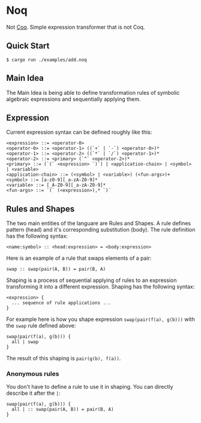 # Noq

Not [Coq](https://coq.inria.fr/). Simple expression transformer that is not Coq.

## Quick Start

```console
$ cargo run ./examples/add.noq
```

## Main Idea

The Main Idea is being able to define transformation rules of symbolic algebraic expressions and sequentially applying them.

## Expression

Current expression syntax can be defined roughly like this:

```
<expression> ::= <operator-0>
<operator-0> ::= <operator-1> ((`+` | `-`) <operator-0>)*
<operator-1> ::= <operator-2> ((`*` | `/`) <operator-1>)*
<operator-2> ::= <primary> (`^` <operator-2>)*
<primary> ::= (`(` <expression> `)`) | <application-chain> | <symbol> | <variable>
<application-chain> ::= (<symbol> | <variable>) (<fun-args>)+
<symbol> ::= [a-z0-9][_a-zA-Z0-9]*
<variable> ::= [_A-Z0-9][_a-zA-Z0-9]*
<fun-args> ::= `(` (<expression>),* `)`
```

## Rules and Shapes

The two main entities of the languare are Rules and Shapes. A rule defines pattern (head) and it's corresponding substitution (body). The rule definition has the following syntax:

```
<name:symbol> :: <head:expression> = <body:expression>
```

Here is an example of a rule that swaps elements of a pair:

```
swap :: swap(pair(A, B)) = pair(B, A)
```

Shaping is a process of sequential applying of rules to an expression transforming it into a different expression. Shaping has the following syntax:

```
<expression> {
  ... sequence of rule applications ...
}
```

For example here is how you shape expression `swap(pair(f(a), g(b)))` with the `swap` rule defined above:

```
swap(pair(f(a), g(b))) {
  all | swap
}
```

The result of this shaping is `pair(g(b), f(a))`.

### Anonymous rules

You don't have to define a rule to use it in shaping. You can directly describe it after the `|`:

```
swap(pair(f(a), g(b))) {
  all | :: swap(pair(A, B)) = pair(B, A)
}
```
